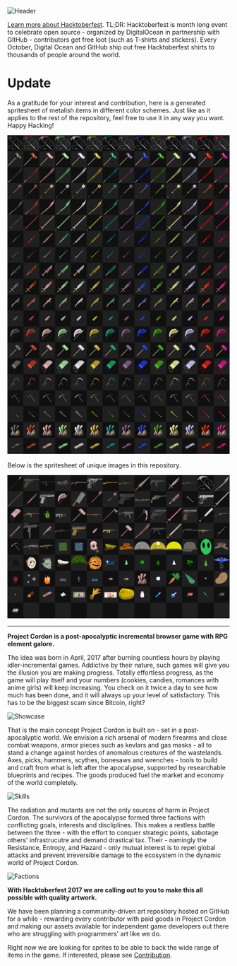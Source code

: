 ![Header](markdown/header.png)

[Learn more about Hacktoberfest](https://hacktoberfest.digitalocean.com/). TL;DR: Hacktoberfest is month long event to celebrate open source - organized by DigitalOcean in partnership with GitHub - contributors get free loot (such as T-shirts and stickers).
Every October, Digital Ocean and GitHub ship out free Hacktoberfest shirts to thousands of people around the world.

# Update

As a gratitude for your interest and contribution, here is a generated spritesheet of metalish items in different color schemes. Just like as it applies to the rest of the repository, feel free to use it in any way you want. Happy Hacking!

![Spritesheet](markdown/spritesheet.png)

Below is the spritesheet of unique images in this repository.

![Spritesheet All](markdown/spritesheet-all.png)

---

**Project Cordon is a post-apocalyptic incremental browser game with RPG element galore.**

The idea was born in April, 2017 after burning countless hours by playing idler-incremental games. Addictive by their nature, such games will give you the illusion you are making progress. Totally effortless progress, as the game will play itself and your numbers (cookies, candies, romances with anime girls) will keep increasing. You check on it twice a day to see how much has been done, and it will always up your level of satisfactory. This has to be the biggest scam since Bitcoin, right?

![Showcase](markdown/spritesheet-guns.png)

That is the main concept Project Cordon is built on - set in a post-apocalyptic world. We envision a rich arsenal of modern firearms and close combat weapons, armor pieces such as kevlars and gas masks - all to stand a change against hordes of anomalous creatures of the wastelands. Axes, picks, hammers, scythes, bonesaws and wrenches - tools to build and craft from what is left after the apocalypse, supported by researchable blueprints and recipes. The goods produced fuel the market and economy of the world completely.

![Skills](markdown/skills.png)

The radiation and mutants are not the only sources of harm in Project Cordon. The survivors of the apocalypse formed three factions with conflicting goals, interests and discliplines. This makes a restless battle between the three - with the effort to conquer strategic points, sabotage others' infrastrucutre and demand drastical tax. Their - namingly the Resistance, Entropy, and Hazard - only mutual interest is to repel global attacks and prevent irreversible damage to the ecosystem in the dynamic world of Project Cordon.

![Factions](markdown/factions.png)

**With Hacktoberfest 2017 we are calling out to you to make this all possible with quality artwork.**

We have been planning a community-driven art repository hosted on GitHub for a while - rewarding every contributor with paid goods in Project Cordon and making our assets available for independent game developers out there who are struggling with programmers' art like we do.

Right now we are looking for sprites to be able to back the wide range of items in the game. If interested, please see [Contribution](CONTRIBUTING.md).
